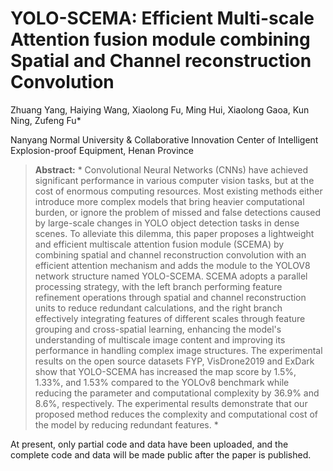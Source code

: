 # YOLO-SCEMA: Efficient Multi-scale Attention fusion module combining Spatial and Channel reconstruction Convolution
Zhuang Yang, Haiying Wang, Xiaolong Fu, Ming Hui, Xiaolong Gaoa, Kun Ning, Zufeng Fu*

Nanyang Normal University & Collaborative Innovation Center of Intelligent Explosion-proof Equipment, Henan Province

> **Abstract:** * Convolutional Neural Networks (CNNs) have achieved significant performance in various computer vision tasks, but at the cost of enormous computing resources. Most existing methods either introduce more complex models that bring heavier computational burden, or ignore the problem of missed and false detections caused by large-scale changes in YOLO object detection tasks in dense scenes. To alleviate this dilemma, this paper proposes a lightweight and efficient multiscale attention fusion module (SCEMA) by combining spatial and channel reconstruction convolution with an efficient attention mechanism and adds the module to the YOLOV8 network structure named YOLO-SCEMA. SCEMA adopts a parallel processing strategy, with the left branch performing feature refinement operations through spatial and channel reconstruction units to reduce redundant calculations, and the right branch effectively integrating features of different scales through feature grouping and cross-spatial learning, enhancing the model's understanding of multiscale image content and improving its performance in handling complex image structures. The experimental results on the open source datasets FYP, VisDrone2019 and ExDark show that YOLO-SCEMA has increased the map score by 1.5\%, 1.33\%, and 1.53\% compared to the YOLOv8 benchmark while reducing the parameter and computational complexity by 36.9\% and 8.6\%, respectively. The experimental results demonstrate that our proposed method reduces the complexity and computational cost of the model by reducing redundant features. * 

At present, only partial code and data have been uploaded, and the complete code and data will be made public after the paper is published.
